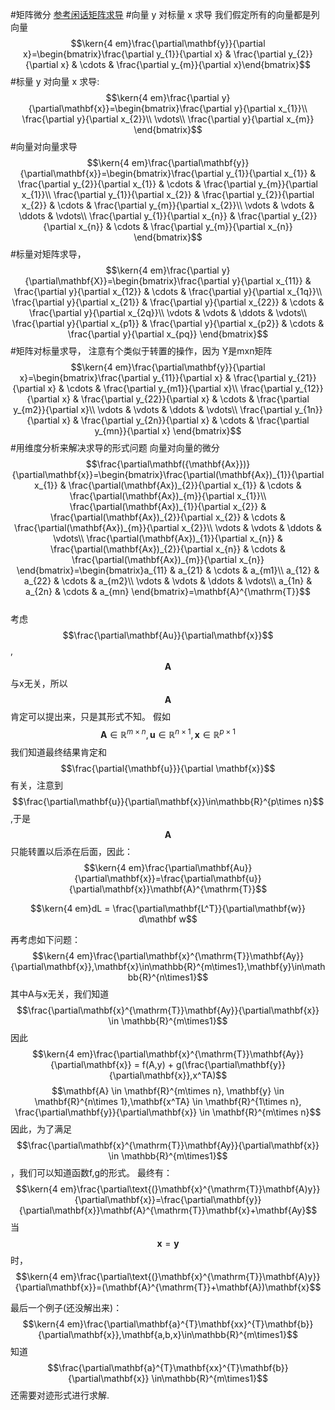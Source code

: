 #矩阵微分
[参考闲话矩阵求导](http://xuehy.github.io/blog/2014/04/18/2014-04-18-matrixcalc/index.html)
#向量 y 对标量 x 求导
我们假定所有的向量都是列向量
$$\kern{4 em}\frac{\partial\mathbf{y}}{\partial x}=\begin{bmatrix}\frac{\partial y_{1}}{\partial x} & \frac{\partial y_{2}}{\partial x} & \cdots & \frac{\partial y_{m}}{\partial x}\end{bmatrix}$$
#标量 y 对向量 x 求导:
$$\kern{4 em}\frac{\partial y}{\partial\mathbf{x}}=\begin{bmatrix}\frac{\partial y}{\partial x_{1}}\\
\frac{\partial y}{\partial x_{2}}\\
\vdots\\
\frac{\partial y}{\partial x_{m}}
\end{bmatrix}$$
#向量对向量求导
$$\kern{4 em}\frac{\partial\mathbf{y}}{\partial\mathbf{x}}=\begin{bmatrix}\frac{\partial y_{1}}{\partial x_{1}} & \frac{\partial y_{2}}{\partial x_{1}} & \cdots & \frac{\partial y_{m}}{\partial x_{1}}\\
\frac{\partial y_{1}}{\partial x_{2}} & \frac{\partial y_{2}}{\partial x_{2}} & \cdots & \frac{\partial y_{m}}{\partial x_{2}}\\
\vdots & \vdots & \ddots & \vdots\\
\frac{\partial y_{1}}{\partial x_{n}} & \frac{\partial y_{2}}{\partial x_{n}} & \cdots & \frac{\partial y_{m}}{\partial x_{n}}
\end{bmatrix}$$
#标量对矩阵求导，
$$\kern{4 em}\frac{\partial y}{\partial\mathbf{X}}=\begin{bmatrix}\frac{\partial y}{\partial x_{11}} & \frac{\partial y}{\partial x_{12}} & \cdots & \frac{\partial y}{\partial x_{1q}}\\
\frac{\partial y}{\partial x_{21}} & \frac{\partial y}{\partial x_{22}} & \cdots & \frac{\partial y}{\partial x_{2q}}\\
\vdots & \vdots & \ddots & \vdots\\
\frac{\partial y}{\partial x_{p1}} & \frac{\partial y}{\partial x_{p2}} & \cdots & \frac{\partial y}{\partial x_{pq}}
\end{bmatrix}$$
#矩阵对标量求导，
注意有个类似于转置的操作，因为 Y是mxn矩阵
$$\kern{4 em}\frac{\partial\mathbf{y}}{\partial x}=\begin{bmatrix}\frac{\partial y_{11}}{\partial x} & \frac{\partial y_{21}}{\partial x} & \cdots & \frac{\partial y_{m1}}{\partial x}\\
\frac{\partial y_{12}}{\partial x} & \frac{\partial y_{22}}{\partial x} & \cdots & \frac{\partial y_{m2}}{\partial x}\\
\vdots & \vdots & \ddots & \vdots\\
\frac{\partial y_{1n}}{\partial x} & \frac{\partial y_{2n}}{\partial x} & \cdots & \frac{\partial y_{mn}}{\partial x}
\end{bmatrix}$$
#用维度分析来解决求导的形式问题
向量对向量的微分
$$\frac{\partial\mathbf({\mathbf{Ax}})}{\partial\mathbf{x}}=\begin{bmatrix}\frac{\partial(\mathbf{Ax})_{1}}{\partial x_{1}} & \frac{\partial(\mathbf{Ax})_{2}}{\partial x_{1}} & \cdots & \frac{\partial(\mathbf{Ax})_{m}}{\partial x_{1}}\\
\frac{\partial(\mathbf{Ax})_{1}}{\partial x_{2}} & \frac{\partial(\mathbf{Ax})_{2}}{\partial x_{2}} & \cdots & \frac{\partial(\mathbf{Ax})_{m}}{\partial x_{2}}\\
\vdots & \vdots & \ddots & \vdots\\
\frac{\partial(\mathbf{Ax})_{1}}{\partial x_{n}} & \frac{\partial(\mathbf{Ax})_{2}}{\partial x_{n}} & \cdots & \frac{\partial(\mathbf{Ax})_{m}}{\partial x_{n}}
\end{bmatrix}=\begin{bmatrix}a_{11} & a_{21} & \cdots & a_{m1}\\
a_{12} & a_{22} & \cdots & a_{m2}\\
\vdots & \vdots & \ddots & \vdots\\
a_{1n} & a_{2n} & \cdots & a_{mn}
\end{bmatrix}=\mathbf{A}^{\mathrm{T}}$$   
考虑$$\frac{\partial\mathbf{Au}}{\partial\mathbf{x}}$$,$$\mathbf{A}$$与x无关，所以$$\mathbf{A}$$肯定可以提出来，只是其形式不知。
假如$$\mathbf{A}\in\mathbb{R}^{m\times n},\mathbf{u}\in\mathbb{R}^{n\times1},\mathbf{x}\in\mathbb{R}^{p\times1}$$
我们知道最终结果肯定和$$\frac{\partial{\mathbf{u}}}{\partial \mathbf{x}}$$有关，注意到$$\frac{\partial\mathbf{u}}{\partial\mathbf{x}}\in\mathbb{R}^{p\times n}$$,于是$$\mathbf{A}$$只能转置以后添在后面，因此：
$$\kern{4 em}\frac{\partial\mathbf{Au}}{\partial\mathbf{x}}=\frac{\partial\mathbf{u}}{\partial\mathbf{x}}\mathbf{A}^{\mathrm{T}}$$

$$\kern{4 em}dL = \frac{\partial\mathbf{L^T}}{\partial\mathbf{w}} d\mathbf w$$

再考虑如下问题：  
$$\kern{4 em}\frac{\partial\mathbf{x}^{\mathrm{T}}\mathbf{Ay}}{\partial\mathbf{x}},\mathbf{x}\in\mathbb{R}^{m\times1},\mathbf{y}\in\mathbb{R}^{n\times1}$$
其中A与x无关，我们知道 $$\frac{\partial\mathbf{x}^{\mathrm{T}}\mathbf{Ay}}{\partial\mathbf{x}} \in \mathbb{R}^{m\times1}$$
因此
$$\kern{4 em}\frac{\partial\mathbf{x}^{\mathrm{T}}\mathbf{Ay}}{\partial\mathbf{x}} = f(A,y) + g(\frac{\partial\mathbf{y}}{\partial\mathbf{x}},x^TA)$$
$$\mathbf{A} \in \mathbf{R}^{m\times n}, \mathbf{y} \in \mathbf{R}^{n\times 1},\mathbf{x^TA} \in \mathbf{R}^{1\times n}, \frac{\partial\mathbf{y}}{\partial\mathbf{x}} \in \mathbf{R}^{m\times n}$$
因此，为了满足$$\frac{\partial\mathbf{x}^{\mathrm{T}}\mathbf{Ay}}{\partial\mathbf{x}} \in \mathbb{R}^{m\times1}$$，我们可以知道函数f,g的形式。
最终有：
$$\kern{4 em}\frac{\partial\text{(}\mathbf{x}^{\mathrm{T}}\mathbf{A)y}}{\partial\mathbf{x}}=\frac{\partial\mathbf{y}}{\partial\mathbf{x}}\mathbf{A}^{\mathrm{T}}\mathbf{x}+\mathbf{Ay}$$
当$$ \mathbf{x} = \mathbf{y}$$时，
$$\kern{4 em}\frac{\partial\text{(}\mathbf{x}^{\mathrm{T}}\mathbf{A)y}}{\partial\mathbf{x}}=(\mathbf{A}^{\mathrm{T}}+\mathbf{A})\mathbf{x}$$

最后一个例子(还没解出来)：
$$\kern{4 em}\frac{\partial\mathbf{a}^{T}\mathbf{xx}^{T}\mathbf{b}}{\partial\mathbf{x}},\mathbf{a,b,x}\in\mathbb{R}^{m\times1}$$
知道$$\frac{\partial\mathbf{a}^{T}\mathbf{xx}^{T}\mathbf{b}}{\partial\mathbf{x}} \in\mathbb{R}^{m\times1}$$
还需要对迹形式进行求解.